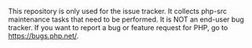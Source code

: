 This repository is only used for the issue tracker. It collects php-src maintenance tasks that need to be performed. It is NOT an end-user bug tracker. If you want to report a bug or feature request for PHP, go to https://bugs.php.net/.
